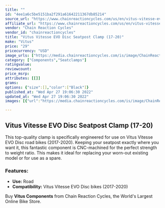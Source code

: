 ```yaml
---
title: ""
id: "4ee1a6c5be5151ba2f291a61642211367db85214"
source_url: "https://www.chainreactioncycles.com/us/en/vitus-vitesse-evo-disc-seatpost-clamp-17-20-/rp-prod179798"
affiliate_url: "https://www.chainreactioncycles.com/us/en/vitus-vitesse-evo-disc-seatpost-clamp-17-20-/rp-prod179798"
vendor: "Chain Reaction Cycles"
vendor_id: "chainreactioncycles"
title: "Vitus Vitesse EVO Disc Seatpost Clamp (17-20)"
make: "Vitus"
price: "29"
pricecurrency: "USD"
image_urls: ["https://media.chainreactioncycles.com/is/image/ChainReactionCycles/prod179798_Black_NE_01?wid=500&hei=505"]
category: ["Components","Seatclamps"]
ratingvalue: 
reviewcount: 
price_msrp: 
attributes: [[]]
grams: 
options: {"size":[],"color":["Black"]}
published_at: "Wed Apr 27 19:06:30 2022"
updated_at: "Wed Apr 27 19:06:30 2022"
images: [{"url":"https://media.chainreactioncycles.com/is/image/ChainReactionCycles/prod179798_Black_NE_01?wid=500&hei=505","path":"full/6af2a98e878d95d7a7afa902264e3d0187b699d8.jpg","checksum":"1a6088b4ee5b24d93b61f5a89575354c","status":"downloaded"}]

---
```

<h2 class="from-description-field">Vitus Vitesse EVO Disc Seatpost Clamp (17-20)</h2>
<p>This top-quality clamp is specifically engineered for use on Vitus Vitesse EVO Disc road bikes (2017-2020). Keeping your seatpost exactly where you want it, this fantastic component is CNC-machined for the perfect strength to weight ratio. This makes it ideal for replacing your worn-out existing model or for use as a spare.</p>
<h3>Features:</h3>
<ul>
  <li><strong>Use:</strong> Road</li>
  <li><strong>Compatibility:</strong> Vitus Vitesse EVO Disc bikes (2017-2020)</li>
</ul>
<p class="from-description-field">Buy <strong>Vitus Components</strong> from Chain Reaction Cycles, the World's Largest Online Bike Store.</p>